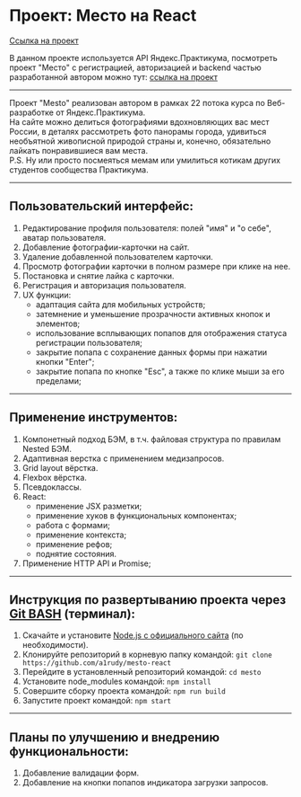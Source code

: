 # Проект: Место на React

[Ссылка на проект](https://a1rudy.github.io/mesto-react/)

В данном проекте используется API Яндекс.Практикума, посмотреть проект "Место" с регистрацией, авторизацией и backend частью разработанной автором можно тут: [cсылка на проект](https://github.com/a1rudy/react-mesto-api-full)

------

Проект "Mesto" реализован автором в рамках 22 потока курса по Веб-разработке от Яндекс.Практикума.  
  На сайте можно делиться фотографиями вдохновляющих вас мест России, в деталях рассмотреть фото панорамы города, удивиться необъятной живописной природой страны и, конечно, обязательно лайкать понравившиеся вам места.  
  P.S. Ну или просто посмеяться мемам или умилиться котикам других студентов сообщества Практикума.

------

## Пользовательский интерфейс:
1. Редактирование профиля пользователя: полей "имя" и "о себе", аватар пользователя.
2. Добавление фотографии-карточки на сайт.
3. Удаление добавленной пользователем карточки.
4. Просмотр фотографии карточки в полном размере при клике на нее.
5. Постановка и снятие лайка с карточки.
6. Регистрация и авторизация пользователя.
7. UX функции: 
    * адаптация сайта для мобильных устройств;
    * затемнение и уменьшение прозрачности активных кнопок и элементов;
    * использование всплывающих попапов для отображения статуса регистрации пользователя;
    * закрытие попапа с сохранение данных формы при нажатии кнопки "Enter";
    * закрытие попапа по кнопке "Esc", а также по клике мыши за его пределами;

------

## Применение инструментов:
1. Компонетный подход БЭМ, в т.ч. файловая структура по правилам Nested БЭМ.
2. Адаптивная верстка с применением медизапросов.
3. Grid layout вёрстка.
4. Flexbox вёрстка.
5. Псевдоклассы.
6. React:
    * применение JSX разметки;
    * применение хуков в функциональных компонентах;
    * работа с формами;
    * применение контекста;
    * применение рефов;
    * поднятие состояния.
7. Применение HTTP API и Promise;

------

## Инструкция по развертыванию проекта через [Git BASH](https://gitforwindows.org/) (терминал):
1. Скачайте и установите [Node.js с официального сайта](https://nodejs.org/en/download/) (по необходимости).
2. Клонируйте репозиторий в корневую папку командой: 
    `git clone https://github.com/a1rudy/mesto-react`
3. Перейдите в установленный репозиторий командой: 
    `cd mesto`
4. Установите node_modules командой: 
    `npm install`
5. Совершите сборку проекта командой: 
    `npm run build`
6. Запустите проект командой: 
    `npm start`

------

## Планы по улучшению и внедрению функциональности:
1. Добавление валидации форм.
2. Добавление на кнопки попапов индикатора загрузки запросов.